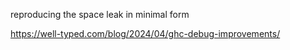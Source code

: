 

reproducing the space leak in minimal form


https://well-typed.com/blog/2024/04/ghc-debug-improvements/
